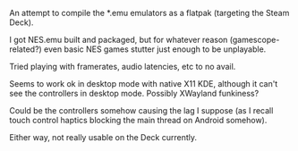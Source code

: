 An attempt to compile the \*.emu emulators as a flatpak (targeting the Steam Deck).

I got NES.emu built and packaged, but for whatever reason (gamescope-related?) even basic NES games stutter just enough to be unplayable.

Tried playing with framerates, audio latencies, etc to no avail.

Seems to work ok in desktop mode with native X11 KDE, although it can't see the controllers in desktop mode. Possibly XWayland funkiness?

Could be the controllers somehow causing the lag I suppose (as I recall touch control haptics blocking the main thread on Android somehow).

Either way, not really usable on the Deck currently.
